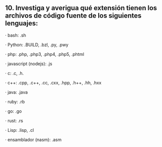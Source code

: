 ## 10. Investiga y averigua qué extensión tienen los archivos de código fuente de los siguientes lenguajes:
· bash: .sh

· Python: .BUILD, .bzl, .py, .pwy

· php: .php, .php3, .php4, .php5, .phtml

· javascript (nodejs):  .js

· c: .c, .h.

· c++: .cpp, .c++, .cc, .cxx, .hpp, .h++, .hh, .hxx

· java: .java

· ruby: .rb

· go: .go

· rust: .rs

· Lisp: .lisp, .cl

· ensamblador (nasm): .asm

